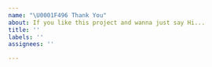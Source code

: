 ```yaml
---
name: "\U0001F496 Thank You"
about: If you like this project and wanna just say Hi...
title: ''
labels: ''
assignees: ''

---
```



